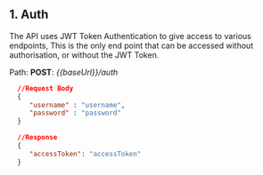 ## 1. **Auth**

The API uses JWT Token Authentication to give access to various endpoints, This is the only end point that can be
accessed without authorisation, or without the JWT Token.

Path:  **POST**: _{{baseUrl}}/auth_

``` json
  //Request Body
  {
     "username" : "username",
     "password" : "password"
  }

  //Response
  {
     "accessToken": "accessToken"
  }
   
```